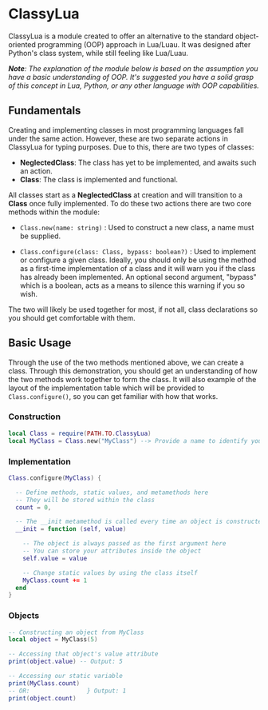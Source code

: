 # ClassyLua
ClassyLua is a module created to offer an alternative to the standard object-oriented programming (OOP) approach in Lua/Luau. It was designed after Python's class system, while still feeling like Lua/Luau.

***Note**: The explanation of the module below is based on the assumption you have a basic understanding of OOP. It's suggested you have a solid grasp of this concept in Lua, Python, or any other language with OOP capabilities.*

## Fundamentals
Creating and implementing classes in most programming languages fall under the same action. However, these are two separate actions in ClassyLua for typing purposes. Due to this, there are two types of classes:

- **NeglectedClass**: The class has yet to be implemented, and awaits such an action.
- **Class**: The class is implemented and functional.

All classes start as a **NeglectedClass** at creation and will transition to a **Class** once fully implemented. To do these two actions there are two core methods within the module:
- `Class.new(name: string)` : Used to construct a new class, a name must be supplied.

- `Class.configure(class: Class, bypass: boolean?)` : Used to implement or configure a given class. Ideally, you should only be using the method as a first-time implementation of a class and it will warn you if the class has already been implemented. An optional second argument, "bypass" which is a boolean, acts as a means to silence this warning if you so wish. 

The two will likely be used together for most, if not all, class declarations so you should get comfortable with them.

## Basic Usage
Through the use of the two methods mentioned above, we can create a class. Through this demonstration, you should get an understanding of how the two methods work together to form the class.
It will also example of the layout of the implementation table which will be provided to `Class.configure()`, so you can get familiar with how that works.

### Construction
```lua
local Class = require(PATH.TO.ClassyLua)
local MyClass = Class.new("MyClass") --> Provide a name to identify your class
```
### Implementation
```lua
Class.configure(MyClass) {

  -- Define methods, static values, and metamethods here
  -- They will be stored within the class
  count = 0,

  -- The __init metamethod is called every time an object is constructed
  __init = function (self, value)

    -- The object is always passed as the first argument here
    -- You can store your attributes inside the object
    self.value = value

    -- Change static values by using the class itself
    MyClass.count += 1
  end
}
```

### Objects
```lua
-- Constructing an object from MyClass
local object = MyClass(5)

-- Accessing that object's value attribute
print(object.value) -- Output: 5

-- Accessing our static variable
print(MyClass.count)
-- OR:                } Output: 1
print(object.count)
```

